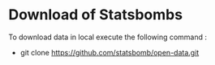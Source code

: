 # Download of Statsbombs

To download data in local execute the following command :
- git clone https://github.com/statsbomb/open-data.git